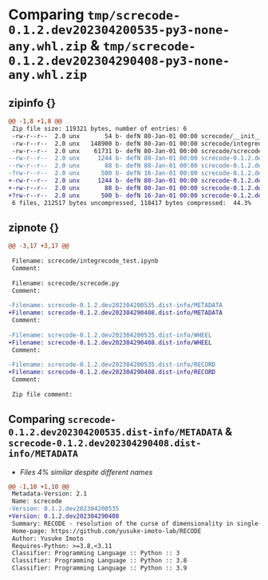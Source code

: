 # Comparing `tmp/screcode-0.1.2.dev202304200535-py3-none-any.whl.zip` & `tmp/screcode-0.1.2.dev202304290408-py3-none-any.whl.zip`

## zipinfo {}

```diff
@@ -1,8 +1,8 @@
 Zip file size: 119321 bytes, number of entries: 6
 -rw-r--r--  2.0 unx       54 b- defN 80-Jan-01 00:00 screcode/__init__.py
 -rw-r--r--  2.0 unx   148900 b- defN 80-Jan-01 00:00 screcode/integrecode_test.ipynb
 -rw-r--r--  2.0 unx    61731 b- defN 80-Jan-01 00:00 screcode/screcode.py
--rw-r--r--  2.0 unx     1244 b- defN 80-Jan-01 00:00 screcode-0.1.2.dev202304200535.dist-info/METADATA
--rw-r--r--  2.0 unx       88 b- defN 80-Jan-01 00:00 screcode-0.1.2.dev202304200535.dist-info/WHEEL
-?rw-r--r--  2.0 unx      500 b- defN 16-Jan-01 00:00 screcode-0.1.2.dev202304200535.dist-info/RECORD
+-rw-r--r--  2.0 unx     1244 b- defN 80-Jan-01 00:00 screcode-0.1.2.dev202304290408.dist-info/METADATA
+-rw-r--r--  2.0 unx       88 b- defN 80-Jan-01 00:00 screcode-0.1.2.dev202304290408.dist-info/WHEEL
+?rw-r--r--  2.0 unx      500 b- defN 16-Jan-01 00:00 screcode-0.1.2.dev202304290408.dist-info/RECORD
 6 files, 212517 bytes uncompressed, 118417 bytes compressed:  44.3%
```

## zipnote {}

```diff
@@ -3,17 +3,17 @@
 
 Filename: screcode/integrecode_test.ipynb
 Comment: 
 
 Filename: screcode/screcode.py
 Comment: 
 
-Filename: screcode-0.1.2.dev202304200535.dist-info/METADATA
+Filename: screcode-0.1.2.dev202304290408.dist-info/METADATA
 Comment: 
 
-Filename: screcode-0.1.2.dev202304200535.dist-info/WHEEL
+Filename: screcode-0.1.2.dev202304290408.dist-info/WHEEL
 Comment: 
 
-Filename: screcode-0.1.2.dev202304200535.dist-info/RECORD
+Filename: screcode-0.1.2.dev202304290408.dist-info/RECORD
 Comment: 
 
 Zip file comment:
```

## Comparing `screcode-0.1.2.dev202304200535.dist-info/METADATA` & `screcode-0.1.2.dev202304290408.dist-info/METADATA`

 * *Files 4% similar despite different names*

```diff
@@ -1,10 +1,10 @@
 Metadata-Version: 2.1
 Name: screcode
-Version: 0.1.2.dev202304200535
+Version: 0.1.2.dev202304290408
 Summary: RECODE - resolution of the curse of dimensionality in single-cell data analysis
 Home-page: https://github.com/yusuke-imoto-lab/RECODE
 Author: Yusuke Imoto
 Requires-Python: >=3.8,<3.11
 Classifier: Programming Language :: Python :: 3
 Classifier: Programming Language :: Python :: 3.8
 Classifier: Programming Language :: Python :: 3.9
```


